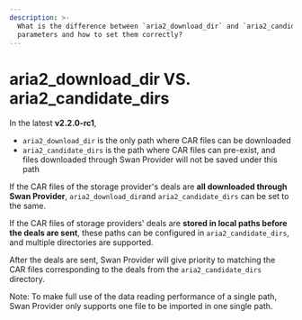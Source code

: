 ```yaml
---
description: >-
  What is the difference between `aria2_download_dir` and `aria2_candidate_dirs`
  parameters and how to set them correctly?
---
```


# aria2\_download\_dir VS. aria2\_candidate\_dirs

In the latest **v2.2.0-rc1**,&#x20;

* `aria2_download_dir` is the only path where CAR files can be downloaded&#x20;
* `aria2_candidate_dirs` is the path where CAR files can pre-exist, and files downloaded through Swan Provider will not be saved under this path

If the CAR files of the storage provider's deals are **all downloaded through Swan Provider**, `aria2_download_dir`and `aria2_candidate_dirs` can be set to the same.&#x20;

If the CAR files of storage providers' deals are **stored in local paths before the deals are sent**, these paths can be configured in `aria2_candidate_dirs`, and multiple directories are supported.&#x20;

After the deals are sent, Swan Provider will give priority to matching the CAR files corresponding to the deals from the `aria2_candidate_dirs` directory.

Note: To make full use of the data reading performance of a single path, Swan Provider only supports one file to be imported in one single path.



